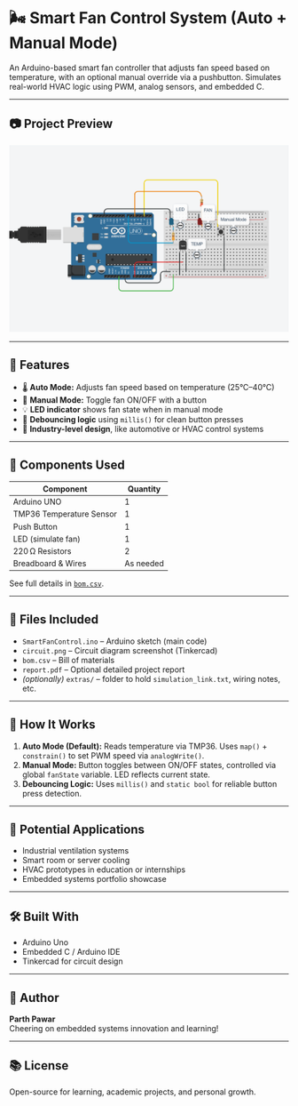 # 🌬️ Smart Fan Control System (Auto + Manual Mode)

An Arduino-based smart fan controller that adjusts fan speed based on temperature, with an optional manual override via a pushbutton. Simulates real-world HVAC logic using PWM, analog sensors, and embedded C.

---

## 📷 Project Preview

![Circuit Diagram](SmartFanControl/circuit.png)

---

## 🧠 Features

- 🌡️ **Auto Mode:** Adjusts fan speed based on temperature (25°C–40°C)
- 🔘 **Manual Mode:** Toggle fan ON/OFF with a button
- 💡 **LED indicator** shows fan state when in manual mode
- 💾 **Debouncing logic** using `millis()` for clean button presses
- 🔧 **Industry-level design**, like automotive or HVAC control systems

---

## 🔗 Components Used

| Component         | Quantity |
|------------------|----------|
| Arduino UNO       | 1        |
| TMP36 Temperature Sensor | 1 |
| Push Button        | 1        |
| LED (simulate fan) | 1        |
| 220 Ω Resistors    | 2        |
| Breadboard & Wires | As needed |

See full details in [`bom.csv`](./bom.csv).

---

## 📁 Files Included

- `SmartFanControl.ino` – Arduino sketch (main code)  
- `circuit.png` – Circuit diagram screenshot (Tinkercad)  
- `bom.csv` – Bill of materials  
- `report.pdf` – Optional detailed project report  
- *(optionally)* `extras/` – folder to hold `simulation_link.txt`, wiring notes, etc.

---

## 🧪 How It Works

1. **Auto Mode (Default):** Reads temperature via TMP36. Uses `map()` + `constrain()` to set PWM speed via `analogWrite()`.
2. **Manual Mode:** Button toggles between ON/OFF states, controlled via global `fanState` variable. LED reflects current state.
3. **Debouncing Logic:** Uses `millis()` and `static bool` for reliable button press detection.

---

## 🚀 Potential Applications

- Industrial ventilation systems  
- Smart room or server cooling  
- HVAC prototypes in education or internships  
- Embedded systems portfolio showcase

---

## 🛠️ Built With

- Arduino Uno  
- Embedded C / Arduino IDE  
- Tinkercad for circuit design

---

## 🤝 Author

**Parth Pawar**  
Cheering on embedded systems innovation and learning!

---

## 📚 License

Open-source for learning, academic projects, and personal growth.

